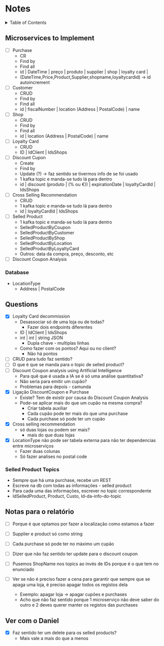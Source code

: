 # Notes <!-- omit in toc -->

<details>
<summary>Table of Contents</summary>

- [Microservices to Implement](#microservices-to-implement)
  - [Database](#database)
- [Questions](#questions)
  - [Selled Product Topics](#selled-product-topics)
- [Notas para o relatório](#notas-para-o-relatório)
- [Ver com o Daniel](#ver-com-o-daniel)

</details>

## Microservices to Implement

- [ ] Purchase
  - CR
  - Find by
  - Find all
  - id | DateTime | preço | produto | supplier | shop | loyalty card |
  - (DateTime,Price,Product,Supplier,shopname,loyaltycardid) -> id autoincrement
- [ ] Customer
  - CRUD
  - Find by
  - Find all
  - id | fiscalNumber | location (Address | PostalCode) | name 
- [ ] Shop 
  - CRUD
  - Find by
  - Find all
  - id | location (Address | PostalCode) | name 
- [ ] Loyalty Card
  - CRUD
  - ID | IdClient | IdsShops
- [ ] Discount Cupon
  - Create
  - Find by
  - Update (?) -> faz sentido se tivermos info de se foi usado
  - 1 kafka topic e manda-se tudo lá para dentro
  - id | discount (produto |  (% ou €)) | expirationDate | loyaltyCardId | IdsShops
- [ ] Cross Selling Recommendation
  - CRUD
  - 1 kafka topic e manda-se tudo lá para dentro
  - id | loyaltyCardId | IdsShops
- [ ] Selled Product
  - 1 kafka topic e manda-se tudo lá para dentro
  - SelledProductByCoupon
  - SelledProductByCustomer
  - SelledProductByShop
  - SelledProductByLocation
  - SelledProductByLoyaltyCard
  - Outros: data da compra, preço, desconto, etc
- [ ] Discount Coupon Analysis

### Database

- LocationType
  - Address | PostalCode 

## Questions

- [x] Loyalty Card decommission
  - Desassociar só de uma loja ou de todas?
    - Fazer dois endpoints diferentes
  - ID | IdClient | IdsShops
  - int | int | string JSON
    - Dupla chave - multiplas linhas
  - Como fazer com os pontos? Aqui ou no client?
    - Não há pontos
- [ ] CRUD para tudo faz sentido?
- [ ] O que é que se manda para o topic de selled product?
- [ ] Discount Coupon analysis using Artificial Intelligence
  - Para quê que é usada a IA se é só uma análise quantitativa?
  - Não seria para emitir um cupão?
  - Problemas para depois - camunda
- [x] Ligação DiscountCoupon e Purchase
  - Existe? Tem de existir por causa do Discount Coupon Analysis
  - Pode-se aplicar mais do que um cupão na mesma compra?
    - Criar tabela auxiliar
    - Cada cupão pode ter mais do que uma purchase
    - Cada purchase só pode ter um cupão
- [x] Cross selling recommendation
  - só duas lojas ou podem ser mais?
    - mais do que duas lojas
- [x] LocationType não pode ser tabela externa para não ter dependencias entre microserviços
  - Fazer duas colunas
  - Só fazer analises no postal code

### Selled Product Topics

- Sempre que há uma purchase, recebe um REST
- Escreve na db com todas as informações - selled product
- Para cada uma das informações, escrever no topic correspondente
- IdSelledProduct, Product, Custo, Id-da-info-do-topic

## Notas para o relatório

- [ ] Porque é que optamos por fazer a localização como estamos a fazer
- [ ] Supplier e product só como string
- [ ] Cada purchase só pode ter no máximo um cupão
- [ ] Dizer que não faz sentido ter update para o discount coupon
- [ ] Pusemos ShopName nos topics ao invés de IDs porque é o que tem no enunciado


- [ ] Ver se não é preciso fazer a cena para garantir que sempre que se apaga uma loja, é preciso apagar todos os registos dela
  - Exemplo: apagar loja -> apagar cupões e purchases
  - Acho que não faz sentido porque 1 microserviço não deve saber do outro e 2 deves querer manter os registos das purchases

## Ver com o Daniel

- [x] Faz sentido ter um delete para os selled products?
  - Mais vale a mais do que a menos